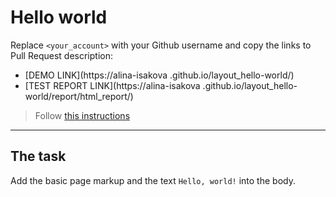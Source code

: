 # Hello world
Replace `<your_account>` with your Github username and copy the links to Pull Request description:
- [DEMO LINK](https://alina-isakova
.github.io/layout_hello-world/)
- [TEST REPORT LINK](https://alina-isakova
.github.io/layout_hello-world/report/html_report/)

> Follow [this instructions](https://mate-academy.github.io/layout_task-guideline/#how-to-solve-the-layout-tasks-on-github)
___

## The task 
Add the basic page markup and the text `Hello, world!` into the body.
